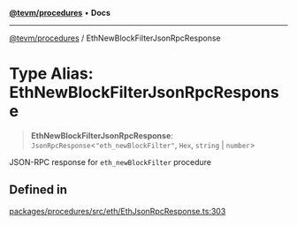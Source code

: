 [**@tevm/procedures**](../README.md) • **Docs**

***

[@tevm/procedures](../globals.md) / EthNewBlockFilterJsonRpcResponse

# Type Alias: EthNewBlockFilterJsonRpcResponse

> **EthNewBlockFilterJsonRpcResponse**: `JsonRpcResponse`\<`"eth_newBlockFilter"`, `Hex`, `string` \| `number`\>

JSON-RPC response for `eth_newBlockFilter` procedure

## Defined in

[packages/procedures/src/eth/EthJsonRpcResponse.ts:303](https://github.com/evmts/tevm-monorepo/blob/main/packages/procedures/src/eth/EthJsonRpcResponse.ts#L303)
